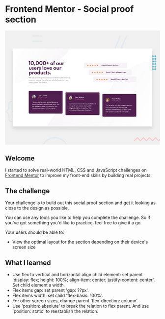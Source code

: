 # Frontend Mentor - Social proof section

![Design preview for the Social proof section coding challenge](./design/desktop-preview.jpg)

## Welcome 

I started to solve real-world HTML, CSS and JavaScript challenges on [Frontend Mentor](https://www.frontendmentor.io) to improve my front-end skills by building real projects.

## The challenge

Your challenge is to build out this social proof section and get it looking as close to the design as possible.

You can use any tools you like to help you complete the challenge. So if you've got something you'd like to practice, feel free to give it a go.

Your users should be able to:

- View the optimal layout for the section depending on their device's screen size

## What I learned

- Use flex to vertical and horizontal align child element: set parent 'display: flex; height: 100%; align-item: center; justify-content: center'. Set child element a width.
- Flex items gap: set parent 'gap: ??px'.
- Flex items width: set child 'flex-basis: 100%'.
- For other screen sizes, change parent 'flex-direction: column'.
- Use 'position: absolute' to break the relation to flex parent. And use 'position: static' to reestablish the relation.
  
